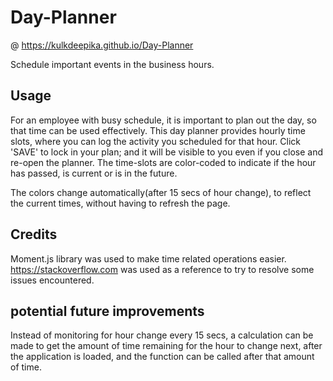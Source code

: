 # Day-Planner
@ https://kulkdeepika.github.io/Day-Planner

Schedule important events in the business hours.

## Usage
For an employee with busy schedule, it is important to plan out the day, so that time can be used effectively.
This day planner provides hourly time slots, where you can log the activity you scheduled for that hour.
Click 'SAVE' to lock in your plan; and it will be visible to you even if you close and re-open the planner.
The time-slots are color-coded to indicate if the hour has passed, is current or is in the future.

The colors change automatically(after 15 secs of hour change), to reflect the current times, without having to refresh the page. 

## Credits
Moment.js library was used to make time related operations easier.
https://stackoverflow.com was used as a reference to try to resolve some issues encountered.

## potential future improvements
Instead of monitoring for hour change every 15 secs, a calculation can be made to get the amount of time remaining for the hour to change next, after the application is loaded, and the function can be called after that amount of time.
